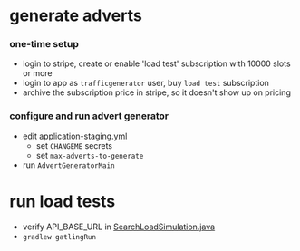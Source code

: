 
# generate adverts

### one-time setup

- login to stripe, create or enable 'load test' subscription with 10000 slots or more
- login to app as `trafficgenerator` user, buy `load test` subscription
- archive the subscription price in stripe, so it doesn't show up on pricing

### configure and run advert generator

- edit [application-staging.yml](src%2Fmain%2Fresources%2Fapplication-staging.yml) 
    - set `CHANGEME` secrets
    - set `max-adverts-to-generate`
- run `AdvertGeneratorMain` 

# run load tests

- verify API_BASE_URL in [SearchLoadSimulation.java](src%2Fgatling%2Fjava%2Fcom%2Fyajb%2Floadtest%2Fsearch%2FSearchLoadSimulation.java)
- `gradlew gatlingRun`